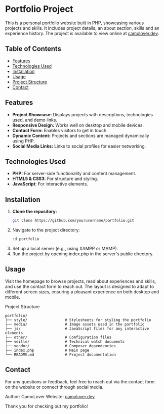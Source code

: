 # Portfolio Project

This is a personal portfolio website built in PHP, showcasing various projects and skills. It includes project details, an about section, skills and an experience history. The project is available to view online at [camolover.dev](https://camolover.dev/APP/portfolio/).

## Table of Contents
- [Features](#features)
- [Technologies Used](#technologies-used)
- [Installation](#installation)
- [Usage](#usage)
- [Project Structure](#project-structure)
- [Contact](#contact)

## Features
- **Project Showcase:** Displays projects with descriptions, technologies used, and demo links.
- **Responsive Design:** Works well on desktop and mobile devices.
- **Contact Form:** Enables visitors to get in touch.
- **Dynamic Content:** Projects and sections are managed dynamically using PHP.
- **Social Media Links:** Links to social profiles for easier networking.

## Technologies Used
- **PHP:** For server-side functionality and content management.
- **HTML5 & CSS3:** For structure and styling.
- **JavaScript:** For interactive elements.
  
## Installation
1. **Clone the repository:**
   ```bash
   git clone https://github.com/yourusername/portfolio.git
   ```
2. Navigate to the project directory:
    ```bash
    cd portfolio
    ```
3. Set up a local server (e.g., using XAMPP or MAMP).
4. Run the project by opening index.php in the server's public directory.

## Usage
Visit the homepage to browse projects, read about experiences and skills, and use the contact form to reach out. The layout is designed to adapt to different screen sizes, ensuring a pleasant experience on both desktop and mobile.

Project Structure
```plaintext
portfolio/
├── style/                 # Stylesheets for styling the portfolio
├── media/                 # Image assets used in the portfolio
├── js/                    # JavaScript files for any interactive elements
├── other/                 # Configuration files
├── veille/                # Technical watch documents
├── vendor/                # Composer dependencies
├── index.php              # Main page
└── README.md              # Project documentation
```

## Contact
For any questions or feedback, feel free to reach out via the contact form on the website or connect through social media.

Author: CamoLover
Website: [camolover.dev](https://camolover.dev/APP/portfolio/)

Thank you for checking out my portfolio!
